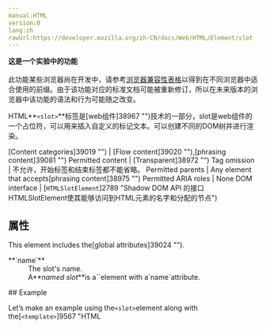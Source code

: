 ```yaml
---
manual:HTML
version:0
lang:zh
rawUrl:https://developer.mozilla.org/zh-CN/docs/Web/HTML/Element/slot
---
```






**这是一个实验中的功能**<br></br>此功能某些浏览器尚在开发中，请参考[浏览器兼容性表格](%38836#Browser_compatibility "")以得到在不同浏览器中适合使用的前缀。由于该功能对应的标准文档可能被重新修订，所以在未来版本的浏览器中该功能的语法和行为可能随之改变。




HTML**`<slot>`**标签是[web组件]38967 "")技术的一部分，slot是web组件的一个占位符，可以用来插入自定义的标记文本。可以创建不同的DOM树并进行渲染。


[Content categories]39019 "") | [Flow content]39020 ""),[phrasing content]39081 "") 
Permitted content | [Transparent]38972 "") 
Tag omission | 不允许，开始标签和结束标签都不能省略。 
Permitted parents | Any element that accepts[phrasing content]38975 "") 
Permitted ARIA roles | None 
DOM interface | [`HTMLSlotElement`]2789 "Shadow DOM API 的接口HTMLSlotElement使其能够访问到HTML元素<slot>的名字和分配的节点") 


## 属性<a name="属性"></a>


This element includes the[global attributes]39024 "").

<dl><dt id=''>**`name`**</dt><dd>The slot&#39;s name.</dd><dd>A**<dfn>named slot</dfn>**is a`<slot>`element with a`name`attribute.</dd></dl>
## Example<a name="Example"></a>


Let’s make an example using the`<slot>`element along with the[`<template>`]9567 "HTML <template> 元素 是一种用于保存客户端内容的机制，该内容在页面加载时不被渲染，但可以在运行时使用JavaScript进行实例化。")element.


### Partnering &lt;slot&gt; with &lt;template&gt;<a name="Partnering_<slot>_with_<template>"></a>


The following set of code snippets show how to use the`<slot>`element together with the[`<template>`]9567 "HTML <template> 元素 是一种用于保存客户端内容的机制，该内容在页面加载时不被渲染，但可以在运行时使用JavaScript进行实例化。")element and some JavaScript to:


* create a**`<element-details>`**element with[named slots]39529 "")in its[shadow root]25790 "")
* design the**`<element-details>`**element in such a way that, when used in documents, it is rendered from composing the element’s content together with content from its[shadow root]25790 "")—that is, pieces of the element’s content are used to fill in[named slots]39529 "")in its[shadow root]25790 "")

#### Use &lt;slot&gt; in &lt;template&gt; to make a doc fragment with named slots<a name="Use_<slot>_in_<template>_to_make_a_doc_fragment_with_named_slots"></a>


First let’s use the`<slot>`element within a[`<template>`]9567 "HTML <template> 元素 是一种用于保存客户端内容的机制，该内容在页面加载时不被渲染，但可以在运行时使用JavaScript进行实例化。")element to create a new “element-details-template”[document fragment]21974 "")containing some[named slots]39529 "").


```
<template id="element-details-template">
  <style>
  details {font-family: "Open Sans Light",Helvetica,Arial}
  .name {font-weight: bold; color: #217ac0; font-size: 120%}
  h4 { margin: 10px 0 -8px 0; }
  h4 span { background: #217ac0; padding: 2px 6px 2px 6px }
  h4 span { border: 1px solid #cee9f9; border-radius: 4px }
  h4 span { color: white }
  .attributes { margin-left: 22px; font-size: 90% }
  .attributes p { margin-left: 16px; font-style: italic }
  </style>
  <details>
    <summary>
      <span>
        <code class="name">&lt;<slot name="element-name">NEED NAME</slot>&gt;</code>
        <i class="desc"><slot name="description">NEED DESCRIPTION</slot></i>
      </span>
    </summary>
    <div class="attributes">
      <h4><span>Attributes</span></h4>
      <slot name="attributes"><p>None</p></slot>
    </div>
  </details>
  <hr>
</template>
```


That[`<template>`]9567 "HTML <template> 元素 是一种用于保存客户端内容的机制，该内容在页面加载时不被渲染，但可以在运行时使用JavaScript进行实例化。")element has several features:


* The[`<template>`]9567 "HTML <template> 元素 是一种用于保存客户端内容的机制，该内容在页面加载时不被渲染，但可以在运行时使用JavaScript进行实例化。")has a[`<style>`]16540 "HTML的<style>元素包含了文档的样式化信息或者文档的一部分。指定的样式化星系包含的该元素内，通常是CSS的格式。")element with a set of CSS styles that are scoped just to the document fragment the[`<template>`]9567 "HTML <template> 元素 是一种用于保存客户端内容的机制，该内容在页面加载时不被渲染，但可以在运行时使用JavaScript进行实例化。")creates.
* The[`<template>`]9567 "HTML <template> 元素 是一种用于保存客户端内容的机制，该内容在页面加载时不被渲染，但可以在运行时使用JavaScript进行实例化。")uses`<slot>`and its`[name]39530 "")`attribute to make three[named slots]39529 ""):
	* `<slot name="element-name">`
	* `<slot name="description">`
	* `<slot name="attributes">`
* The[`<template>`]9567 "HTML <template> 元素 是一种用于保存客户端内容的机制，该内容在页面加载时不被渲染，但可以在运行时使用JavaScript进行实例化。")wraps the[named slots]39529 "")in a[`<details>`]38797 "HTML <details> 元素被用作发现小部件，用户可以从其中检索附加信息。")element.

#### Create a new &lt;element-details&gt; element from a &lt;template&gt; element<a name="Create_a_new_<element-details>_element_from_a_<template>_element"></a>


Next, let’s create a new custom element named**`<element-details>`**and use[`Element.attachShadow`]26496 "Element.attachShadow() 方法给指定的元素挂载一个Shadow DOM，并且返回它的 ShadowRoot.")to attach to it, as its[shadow root]25790 ""), that document fragment we created with our[`<template>`]9567 "HTML <template> 元素 是一种用于保存客户端内容的机制，该内容在页面加载时不被渲染，但可以在运行时使用JavaScript进行实例化。")element above.


```
customElements.define('element-details',
  class extends HTMLElement {
    constructor() {
      super();
      var template = document
        .getElementById('element-details-template')
        .content;
      const shadowRoot = this.attachShadow({mode: 'open'})
        .appendChild(template.cloneNode(true));
  }
})
```

#### Use the &lt;element-details&gt; custom element with named slots<a name="Use_the_<element-details>_custom_element_with_named_slots"></a>


Now let’s take that**`<element-details`&gt;**element and actually use it in our document.


```
<element-details>
  <span slot="element-name">slot</span>
  <span slot="description">A placeholder inside a web
    component that users can fill with their own markup,
    with the effect of composing different DOM trees
    together.</span>
  <dl slot="attributes">
    <dt>name</dt>
    <dd>The name of the slot.</dd>
  </dl>
</element-details>

<element-details>
  <span slot="element-name">template</span>
  <span slot="description">A mechanism for holding client-
    side content that is not to be rendered when a page is
    loaded but may subsequently be instantiated during
    runtime using JavaScript.</span>
</element-details>
```


About that snippet, notice these points:


* The snippet has two instances of**`<element-details>`**elements which both use the`[slot]39531 "")`attribute to reference the[named slots]39529 "")`"element-name"`and`"description"`we put in the`<element-details>`[shadow root]25790 "").
* Only the first of those two**`<element-details>`**elements references the`"attributes"`[named slot]39529 ""). The second`**&lt;element-details**>`element lacks any reference to the`"attributes"`[named slot]39529 "").
* The first`<**element-details&gt;**`element references the`"attributes"`[named slot]39529 "")using a[`<dl>`]38800 "HTML <dl> 元素 （或 HTML 描述列表元素）是一个包含术语定义以及描述的列表，通常用于展示词汇表或者元数据 (键-值对列表)。")element with[`<dt>`]38801 "HTML <dt> 元素 （或 HTML 术语定义元素）用于在一个定义列表中声明一个术语。该元素仅能作为 <dl> 的子元素出现。通常在该元素后面会跟着 <dd> 元素， 然而，多个连续出现的 <dt> 元素都将由出现在它们后面的第一个 <dd> 元素定义。")and[`<dd>`]38796 "HTML <dd> 元素（HTML 描述元素）用来指明一个描述列表  (<dl>) 元素中一个术语的描述。这个元素只能作为描述列表元素的子元素出现，并且必须跟着一个 <dt> 元素。")children.

#### Add a final bit of style<a name="Add_a_final_bit_of_style"></a>


Finishing touch: A tiny bit more CSS for the[`<dl>`]38800 "HTML <dl> 元素 （或 HTML 描述列表元素）是一个包含术语定义以及描述的列表，通常用于展示词汇表或者元数据 (键-值对列表)。"),[`<dt>`]38801 "HTML <dt> 元素 （或 HTML 术语定义元素）用于在一个定义列表中声明一个术语。该元素仅能作为 <dl> 的子元素出现。通常在该元素后面会跟着 <dd> 元素， 然而，多个连续出现的 <dt> 元素都将由出现在它们后面的第一个 <dd> 元素定义。"), and[`<dd>`]38796 "HTML <dd> 元素（HTML 描述元素）用来指明一个描述列表  (<dl>) 元素中一个术语的描述。这个元素只能作为描述列表元素的子元素出现，并且必须跟着一个 <dt> 元素。")elements in our doc.


```
  dl { margin-left: 6px; }
  dt { font-weight: bold; color: #217ac0; font-size: 110% }
  dt { font-family: Consolas, "Liberation Mono", Courier }
  dd { margin-left: 16px }
```

#### Result<a name="Result"></a>


Finally let’s put all the snippets together and see what the rendered result looks like.


Screenshot | Live sample 
 ---  |  ---  | 
![](%39527.png "") | <iframe src='https://mdn.mozillademos.org/zh-CN/docs/Web/HTML/Element/slot$samples/full_example?revision=1252395' width='300' height='400'></iframe> 




About that rendered result, notice these points:


* Even though the instances of the**`<element-details>`**element in the document do not directly use the[`<details>`]38797 "HTML <details> 元素被用作发现小部件，用户可以从其中检索附加信息。")element, they get rendered using[`<details>`]38797 "HTML <details> 元素被用作发现小部件，用户可以从其中检索附加信息。")because the[shadow root]25790 "")causes them to get populated with that.
* Within the rendered[`<details>`]38797 "HTML <details> 元素被用作发现小部件，用户可以从其中检索附加信息。")output, the content in the**`<element-details>`**elements fills the[named slots]39529 "")from the[shadow root]25790 ""). In other words, the DOM tree from the**`<element-details>`**elements get*composed*together with the content of the[shadow root]25790 "").
* For both**`<element-details>`**elements, an**Attributes**heading gets automatically added from the[shadow root]25790 "")before the position of the`"attributes"`[named slot]39529 "").
* Because the first**`<element-details>`**has a[`<dl>`]38800 "HTML <dl> 元素 （或 HTML 描述列表元素）是一个包含术语定义以及描述的列表，通常用于展示词汇表或者元数据 (键-值对列表)。")element which explicitly references the`"attributes"`[named slot]39529 "")from its[shadow root]25790 ""), the contents of that[`<dl>`]38800 "HTML <dl> 元素 （或 HTML 描述列表元素）是一个包含术语定义以及描述的列表，通常用于展示词汇表或者元数据 (键-值对列表)。")replace the`"attributes"`[named slot]39529 "")from the[shadow root]25790 "").
* Because the second**`<element-details>`**doesn’t explicitly reference the`"attributes"`[named slot]39529 "")from its[shadow root]25790 ""), its content for that[named slot]39529 "")gets filled with the default content for it from the[shadow root]25790 "").

## Specifications<a name="Specifications"></a>

Specification | Status | Comment 
[HTML Living Standard<br></br><small>&lt;slot&gt;</small>]39532 "") | Living Standard |  
[DOM<br></br><small>Slots</small>]39533 "") | Living Standard |  


## Browser compatibility<a name="Browser_compatibility"></a>


**[We&#39;re converting our compatibility data into a machine-readable JSON format]3344 "")**. This compatibility table still uses the old format, because we haven&#39;t yet converted the data it contains.**[Find out how you can help!]3392 "")**


* 
* 

Feature | Chrome | Edge | Firefox (Gecko) | Internet Explorer | Opera | Safari (WebKit) 
Basic support | 53 | ? | ? | ? | 40 | 10 






